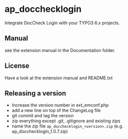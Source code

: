 ap_docchecklogin
================

Integrate DocCheck Login with your TYPO3 6.x projects.


## Manual
see the extension manual in the Documentation folder.

## License
Have a look at the extension manual and README.txt

## Releasing a version
* Increase the version number in ext_emconf.php
* add a new line on top of the ChangeLog file
* git commit and tag the version
* zip everything except .git, .gitignore and existing zips
* name the zip file `ap_docchecklogin_<version>.zip`
    (e.g. ap_docchecklogin_1.0.7.zip)